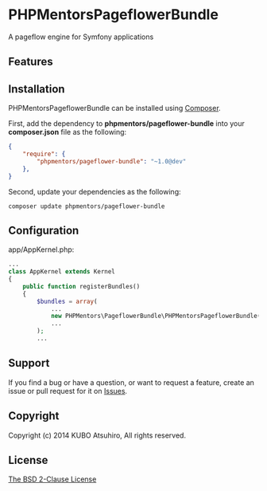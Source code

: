 # PHPMentorsPageflowerBundle

A pageflow engine for Symfony applications

## Features

## Installation

PHPMentorsPageflowerBundle can be installed using [Composer](http://getcomposer.org/).

First, add the dependency to **phpmentors/pageflower-bundle** into your **composer.json** file as the following:

```json
{
    "require": {
        "phpmentors/pageflower-bundle": "~1.0@dev"
    },
}
```

Second, update your dependencies as the following:

```console
composer update phpmentors/pageflower-bundle
```

## Configuration

app/AppKernel.php:

```php
...
class AppKernel extends Kernel
{
    public function registerBundles()
    {
        $bundles = array(
            ...
            new PHPMentors\PageflowerBundle\PHPMentorsPageflowerBundle(),
            ...
        );
        ...
```

## Support

If you find a bug or have a question, or want to request a feature, create an issue or pull request for it on [Issues](https://github.com/phpmentors-jp/pageflower-bundle/issues).

## Copyright

Copyright (c) 2014 KUBO Atsuhiro, All rights reserved.

## License

[The BSD 2-Clause License](http://opensource.org/licenses/BSD-2-Clause)
